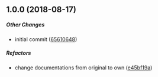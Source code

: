 ## 1.0.0 (2018-08-17)

##### Other Changes

*  initial commit ([65610648](https://github.com/chmln/flatpickr/commit/6561064895c17bd1e4e8d40252d6c4cdb13c6da3))

##### Refactors

*  change documentations from original to own ([e45bf19a](https://github.com/chmln/flatpickr/commit/e45bf19a45af96fad017169e763b9b7928e40b18))

